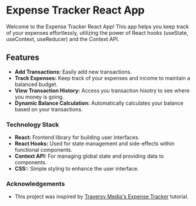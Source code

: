 # Expense Tracker React App

Welcome to the Expense Tracker React App! This app helps you keep track of your expenses effortlessly, utilizing the power of React hooks (useState, useContext, useReducer) and the Context API.

## Features

* **Add Transactions:** Easily add new transactions.
* **Track Expenses:** Keep track of your expenses and income to maintain a balanced budget.
* **View Transaction History:** Access you transaction hisotry to see where you money is going.
* **Dynamic Balance Calculation:** Automatically calculates your balance based on your transactions.

### Technology Stack
* **React:** Frontend library for building user interfaces.
* **React Hooks:** Used for state management and side-effects within functional components.
* **Context API:** For managing global state and providing data to components.
* **CSS:**: Simple styling to enhance the user interface.


### Acknowledgements
* This project was inspired by [Traversy Media's Expense Tracker](https://www.youtube.com/@TraversyMedia) tutorial.

